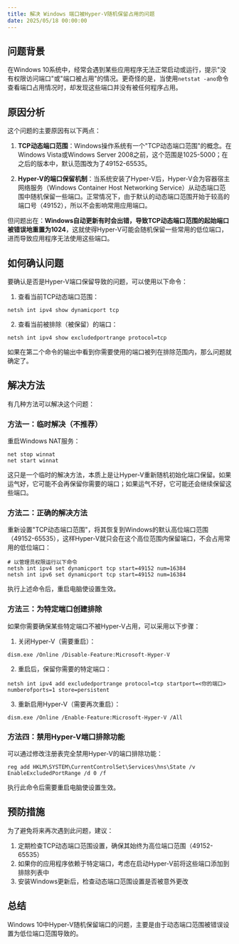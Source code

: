 ```yaml
---
title: 解决 Windows 端口被Hyper-V随机保留占用的问题
date: 2025/05/18 00:00:00
---
```


## 问题背景

在Windows 10系统中，经常会遇到某些应用程序无法正常启动或运行，提示"没有权限访问端口"或"端口被占用"的情况。更奇怪的是，当使用`netstat -ano`命令查看端口占用情况时，却发现这些端口并没有被任何程序占用。

## 原因分析

这个问题的主要原因有以下两点：

1. **TCP动态端口范围**：Windows操作系统有一个"TCP动态端口范围"的概念。在Windows Vista或Windows Server 2008之前，这个范围是1025-5000；在之后的版本中，默认范围改为了49152-65535。

2. **Hyper-V的端口保留机制**：当系统安装了Hyper-V后，Hyper-V会为容器宿主网络服务（Windows Container Host Networking Service）从动态端口范围中随机保留一些端口。正常情况下，由于默认的动态端口范围开始于较高的端口号（49152），所以不会影响常用应用端口。

但问题出在：**Windows自动更新有时会出错，导致TCP动态端口范围的起始端口被错误地重置为1024**，这就使得Hyper-V可能会随机保留一些常用的低位端口，进而导致应用程序无法使用这些端口。

## 如何确认问题

要确认是否是Hyper-V端口保留导致的问题，可以使用以下命令：

1. 查看当前TCP动态端口范围：
```
netsh int ipv4 show dynamicport tcp
```

2. 查看当前被排除（被保留）的端口：
```
netsh int ipv4 show excludedportrange protocol=tcp
```

如果在第二个命令的输出中看到你需要使用的端口被列在排除范围内，那么问题就确定了。

## 解决方法

有几种方法可以解决这个问题：

### 方法一：临时解决（不推荐）

重启Windows NAT服务：
```
net stop winnat
net start winnat
```

这只是一个临时的解决方法，本质上是让Hyper-V重新随机初始化端口保留。如果运气好，它可能不会再保留你需要的端口；如果运气不好，它可能还会继续保留这些端口。

### 方法二：正确的解决方法

重新设置"TCP动态端口范围"，将其恢复到Windows的默认高位端口范围（49152-65535），这样Hyper-V就只会在这个高位范围内保留端口，不会占用常用的低位端口：

```
# 以管理员权限运行以下命令
netsh int ipv4 set dynamicport tcp start=49152 num=16384
netsh int ipv6 set dynamicport tcp start=49152 num=16384
```

执行上述命令后，重启电脑使设置生效。

### 方法三：为特定端口创建排除

如果你需要确保某些特定端口不被Hyper-V占用，可以采用以下步骤：

1. 关闭Hyper-V（需要重启）：
```
dism.exe /Online /Disable-Feature:Microsoft-Hyper-V
```

2. 重启后，保留你需要的特定端口：
```
netsh int ipv4 add excludedportrange protocol=tcp startport=<你的端口> numberofports=1 store=persistent
```

3. 重新启用Hyper-V（需要再次重启）：
```
dism.exe /Online /Enable-Feature:Microsoft-Hyper-V /All
```

### 方法四：禁用Hyper-V端口排除功能

可以通过修改注册表完全禁用Hyper-V的端口排除功能：

```
reg add HKLM\SYSTEM\CurrentControlSet\Services\hns\State /v EnableExcludedPortRange /d 0 /f
```

执行此命令后需要重启电脑使设置生效。

## 预防措施

为了避免将来再次遇到此问题，建议：

1. 定期检查TCP动态端口范围设置，确保其始终为高位端口范围（49152-65535）
2. 如果你的应用程序依赖于特定端口，考虑在启动Hyper-V前将这些端口添加到排除列表中
3. 安装Windows更新后，检查动态端口范围设置是否被意外更改

## 总结

Windows 10中Hyper-V随机保留端口的问题，主要是由于动态端口范围被错误设置为低位端口范围导致的。
